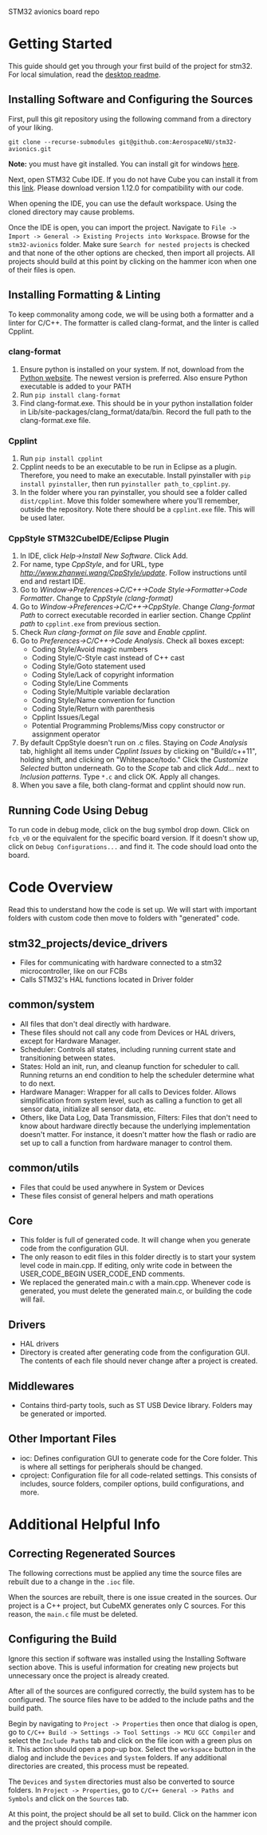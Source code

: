 STM32 avionics board repo

# Getting Started

This guide should get you through your first build of the project for stm32. For local simulation, read the [desktop readme](README-DESKTOP.md).

## Installing Software and Configuring the Sources

First, pull this git repository using the following command from a directory of your liking.

`git clone --recurse-submodules git@github.com:AerospaceNU/stm32-avionics.git`

**Note:** you must have git installed. You can install git for windows [here](https://gitforwindows.org/).

Next, open STM32 Cube IDE. If you do not have Cube you can install it from this [link](https://www.st.com/en/development-tools/stm32cubeide.html). Please download version 1.12.0 for compatibility with our code.

When opening the IDE, you can use the default workspace. Using the cloned directory may cause problems. 

Once the IDE is open, you can import the project. Navigate to `File -> Import -> General -> Existing Projects into Workspace`. Browse for the `stm32-avionics` folder. Make sure `Search for nested projects` is checked and that none of the other options are checked, then import all projects. All projects should build at this point by clicking on the hammer icon when one of their files is open.

## Installing Formatting & Linting

To keep commonality among code, we will be using both a formatter and a linter for C/C++. The formatter is called clang-format, and the linter is called Cpplint.

### clang-format

1. Ensure python is installed on your system. If not, download from the [Python website](https://www.python.org/downloads/). The newest version is preferred. Also ensure Python executable is added to your PATH
2. Run `pip install clang-format`
3. Find clang-format.exe. This should be in your python installation folder in Lib/site-packages/clang_format/data/bin. Record the full path to the clang-format.exe file.

### Cpplint

1. Run `pip install cpplint`
2. Cpplint needs to be an executable to be run in Eclipse as a plugin. Therefore, you need to make an executable. Install pyinstaller with `pip install pyinstaller`, then run `pyinstaller path_to_cpplint.py`.
3. In the folder where you ran pyinstaller, you should see a folder called `dist/cpplint`. Move this folder somewhere where you'll remember, outside the repository. Note there should be a `cpplint.exe` file. This will be used later.

### CppStyle STM32CubeIDE/Eclipse Plugin
1. In IDE, click *Help->Install New Software*. Click Add.
2. For name, type *CppStyle*, and for URL, type *http://www.zhanwei.wang/CppStyle/update*. Follow instructions until end and restart IDE.
3. Go to *Window->Preferences->C/C++->Code Style->Formatter->Code Formatter*. Change to *CppStyle (clang-format)*
4. Go to *Window->Preferences->C/C++->CppStyle*. Change *Clang-format Path* to correct executable recorded in earlier section. Change *Cpplint path* to `cpplint.exe` from previous section.
5. Check *Run clang-format on file save* and *Enable cpplint*.
6. Go to *Preferences->C/C++->Code Analysis*. Check all boxes except:
   - Coding Style/Avoid magic numbers
   - Coding Style/C-Style cast instead of C++ cast
   - Coding Style/Goto statement used
   - Coding Style/Lack of copyright information
   - Coding Style/Line Comments
   - Coding Style/Multiple variable declaration
   - Coding Style/Name convention for function
   - Coding Style/Return with parenthesis
   - Cpplint Issues/Legal
   - Potential Programming Problems/Miss copy constructor or assignment operator
7. By default CppStyle doesn't run on .c files. Staying on *Code Analysis* tab, highlight all items under *Cpplint Issues* by clicking on "Build/c++11", holding shift, and clicking on "Whitespace/todo." Click the *Customize Selected* button underneath. Go to the *Scope* tab and click *Add...* next to *Inclusion patterns.* Type `*.c` and click OK. Apply all changes.
8. When you save a file, both clang-format and cpplint should now run.

## Running Code Using Debug

To run code in debug mode, click on the bug symbol drop down. Click on `fcb_v0` or the equivalent for the specific board version. If it doesn't show up, click on `Debug Configurations...` and find it. The code should load onto the board.

# Code Overview
Read this to understand how the code is set up. We will start with important folders with custom code then move to folders with "generated" code.

## stm32_projects/device_drivers
- Files for communicating with hardware connected to a stm32 microcontroller, like on our FCBs
- Calls STM32's HAL functions located in Driver folder

## common/system
- All files that don't deal directly with hardware.
- These files should not call any code from Devices or HAL drivers, except for Hardware Manager.
- Scheduler: Controls all states, including running current state and transitioning between states.
- States: Hold an init, run, and cleanup function for scheduler to call. Running returns an end condition to help the scheduler determine what to do next.
- Hardware Manager: Wrapper for all calls to Devices folder. Allows simplification from system level, such as calling a function to get all sensor data, initialize all sensor data, etc.
- Others, like Data Log, Data Transmission, Filters: Files that don't need to know about hardware directly because the underlying implementation doesn't matter. For instance, it doesn't matter how the flash or radio are set up to call a function from hardware manager to control them.

## common/utils
- Files that could be used anywhere in System or Devices
- These files consist of general helpers and math operations

## Core
- This folder is full of generated code. It will change when you generate code from the configuration GUI.
- The only reason to edit files in this folder directly is to start your system level code in main.cpp. If editing, only write code in between the USER_CODE_BEGIN USER_CODE_END comments.
- We replaced the generated main.c with a main.cpp. Whenever code is generated, you must delete the generated main.c, or building the code will fail.

## Drivers
- HAL drivers
- Directory is created after generating code from the configuration GUI. The contents of each file should never change after a project is created.

## Middlewares
- Contains third-party tools, such as ST USB Device library. Folders may be generated or imported.

## Other Important Files
- ioc: Defines configuration GUI to generate code for the Core folder. This is where all settings for peripherals should be changed.
- cproject: Configuration file for all code-related settings. This consists of includes, source folders, compiler options, build configurations, and more.

# Additional Helpful Info

## Correcting Regenerated Sources

The following corrections must be applied any time the source files are rebuilt due to a change in the `.ioc` file.

When the sources are rebuilt, there is one issue created in the sources. Our project is a C++ project, but CubeMX generates only C sources. For this reason, the `main.c` file must be deleted.

## Configuring the Build

Ignore this section if software was installed using the Installing Software section above. This is useful information for creating new projects but unnecessary once the project is already created.

After all of the sources are configured correctly, the build system has to be configured. The source files have to be added to the include paths and the build path.

Begin by navigating to `Project -> Properties` then once that dialog is open, go to `C/C++ Build -> Settings -> Tool Settings -> MCU GCC Compiler` and select the `Include Paths` tab and click on the file icon with a green plus on it. This action should open a pop-up box. Select the `workspace` button in the dialog and include the `Devices` and `System` folders. If any additional directories are created, this process must be repeated.

The `Devices` and `System` directories must also be converted to source folders. In `Project -> Properties`, go to `C/C++ General -> Paths and Symbols` and click on the `Sources` tab.

At this point, the project should be all set to build. Click on the hammer icon and the project should compile.
